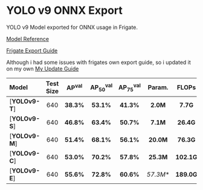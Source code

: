 # YOLO v9 ONNX Export

YOLO v9 Model exported for ONNX usage in Frigate. 

[Model Reference](https://github.com/WongKinYiu/yolov9)

[Frigate Export Guide](https://docs.frigate.video/configuration/object_detectors/#downloading-yolo-nas-model)

Although i had some issues with frigates own export guide, so i updated it on my own 
[My Update Guide](https://ioritro.com/blog/2025-09-01-frigate-onnx-detection-model/)

| Model | Test Size | AP<sup>val</sup> | AP<sub>50</sub><sup>val</sup> | AP<sub>75</sub><sup>val</sup> | Param. | FLOPs | Exported |
| :-- | :-: | :-: | :-: | :-: | :-: | :-: | :-: |
| [**YOLOv9-T**] | 640 | **38.3%** | **53.1%** | **41.3%** | **2.0M** | **7.7G** | [ ] |
| [**YOLOv9-S**] | 640 | **46.8%** | **63.4%** | **50.7%** | **7.1M** | **26.4G** | [x] |
| [**YOLOv9-M**] | 640 | **51.4%** | **68.1%** | **56.1%** | **20.0M** | **76.3G** | [ ] |
| [**YOLOv9-C**] | 640 | **53.0%** | **70.2%** | **57.8%** | **25.3M** | **102.1G** | [x] |
| [**YOLOv9-E**] | 640 | **55.6%** | **72.8%** | **60.6%** | *57.3M** | **189.0G** | [ ] |
